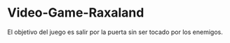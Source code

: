 # Video-Game-Raxaland
El objetivo del juego es salir por la puerta sin ser tocado por los enemigos.
